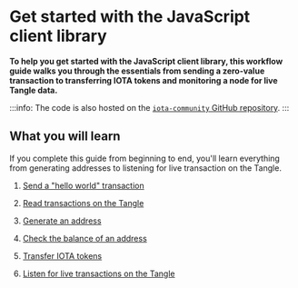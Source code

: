 # Get started with the JavaScript client library

**To help you get started with the JavaScript client library, this workflow guide walks you through the essentials from sending a zero-value transaction to transferring IOTA tokens and monitoring a node for live Tangle data.**

:::info:
The code is also hosted on the [`iota-community` GitHub repository](https://github.com/iota-community/javascript-iota-workshop).
:::

## What you will learn

If you complete this guide from beginning to end, you'll learn everything from generating addresses to listening for live transaction on the Tangle.

1. [Send a "hello world" transaction](../js/send-your-first-bundle.md)

2. [Read transactions on the Tangle](../js/read-transactions.md)

3. [Generate an address](../js/generate-an-address.md)

4. [Check the balance of an address](../js/check-balance.md)

5. [Transfer IOTA tokens](../js/transfer-iota-tokens.md)

6. [Listen for live transactions on the Tangle](../js/listen-for-transactions.md)
